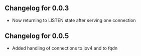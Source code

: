 ## Changelog for 0.0.3

- Now returning to LISTEN state after serving one connection

## Changelog for 0.0.5

- Added handling of connections to ipv4 and to fqdn
